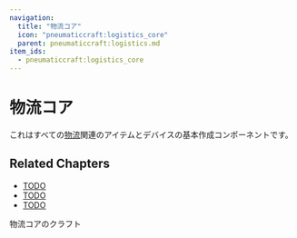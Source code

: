```yaml
---
navigation:
  title: "物流コア"
  icon: "pneumaticcraft:logistics_core"
  parent: pneumaticcraft:logistics.md
item_ids:
  - pneumaticcraft:logistics_core
---
```


# 物流コア

これはすべての[物流](./overview.md)関連のアイテムとデバイスの基本作成コンポーネントです。

## Related Chapters

- [TODO](./frames.md)
- [TODO](./logistics_drone.md)
- [TODO](../tubes/logistics_module.md)



物流コアのクラフト

<Recipe id="pneumaticcraft:logistics_core" />

